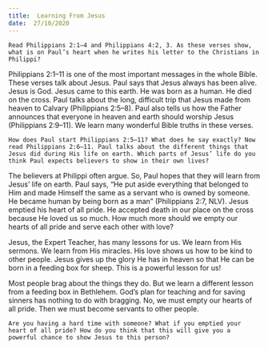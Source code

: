 ```yaml
---
title:  Learning From Jesus 
date:  27/10/2020
---
```


`Read Philippians 2:1–4 and Philippians 4:2, 3. As these verses show, what is on Paul’s heart when he writes his letter to the Christians in Philippi?`

Philippians 2:1–11 is one of the most important messages in the whole Bible. These verses talk about Jesus. Paul says that Jesus always has been alive. Jesus is God. Jesus came to this earth. He was born as a human. He died on the cross. Paul talks about the long, difficult trip that Jesus made from heaven to Calvary (Philippians 2:5–8). Paul also tells us how the Father announces that everyone in heaven and earth should worship Jesus (Philippians 2:9–11). We learn many wonderful Bible truths in these verses.

`How does Paul start Philippians 2:5–11? What does he say exactly? Now read Philippians 2:6–11. Paul talks about the different things that Jesus did during His life on earth. Which parts of Jesus’ life do you think Paul expects believers to show in their own lives?`

The believers at Philippi often argue. So, Paul hopes that they will learn from Jesus’ life on earth. Paul says, “He put aside everything that belonged to Him and made Himself the same as a servant who is owned by someone. He became human by being born as a man” (Philippians 2:7, NLV). Jesus emptied his heart of all pride. He accepted death in our place on the cross because He loved us so much. How much more should we empty our hearts of all pride and serve each other with love?

Jesus, the Expert Teacher, has many lessons for us. We learn from His sermons. We learn from His miracles. His love shows us how to be kind to other people. Jesus gives up the glory He has in heaven so that He can be born in a feeding box for sheep. This is a powerful lesson for us!

Most people brag about the things they do. But we learn a different lesson from a feeding box in Bethlehem. God’s plan for teaching and for saving sinners has nothing to do with bragging. No, we must empty our hearts of all pride. Then we must become servants to other people.

`Are you having a hard time with someone? What if you emptied your heart of all pride? How do you think that this will give you a powerful chance to show Jesus to this person?`